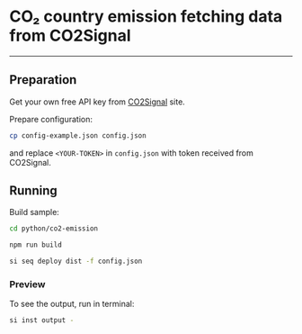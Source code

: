 # CO₂ country emission fetching data from CO2Signal 

___

## Preparation

Get your own free API key from [CO2Signal](https://www.co2signal.com) site.

Prepare configuration:

```bash
cp config-example.json config.json
```

and replace ```<YOUR-TOKEN>``` in ```config.json``` with token received from CO2Signal.

## Running

Build sample:

```bash
cd python/co2-emission

npm run build

si seq deploy dist -f config.json
```

### Preview

To see the output, run in terminal:

```bash
si inst output -
```
